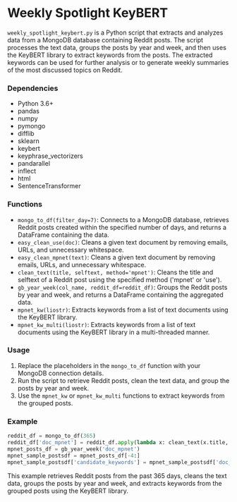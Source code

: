 # Weekly Spotlight KeyBERT

`weekly_spotlight_keybert.py` is a Python script that extracts and analyzes data from a MongoDB database containing Reddit posts. The script processes the text data, groups the posts by year and week, and then uses the KeyBERT library to extract keywords from the posts. The extracted keywords can be used for further analysis or to generate weekly summaries of the most discussed topics on Reddit.

### Dependencies

- Python 3.6+
- pandas
- numpy
- pymongo
- difflib
- sklearn
- keybert
- keyphrase_vectorizers
- pandarallel
- inflect
- html
- SentenceTransformer

### Functions

- `mongo_to_df(filter_day=7)`: Connects to a MongoDB database, retrieves Reddit posts created within the specified number of days, and returns a DataFrame containing the data.
- `easy_clean_use(doc)`: Cleans a given text document by removing emails, URLs, and unnecessary whitespace.
- `easy_clean_mpnet(text)`: Cleans a given text document by removing emails, URLs, and unnecessary whitespace.
- `clean_text(title, selftext, method='mpnet')`: Cleans the title and selftext of a Reddit post using the specified method ('mpnet' or 'use').
- `gb_year_week(col_name, reddit_df=reddit_df)`: Groups the Reddit posts by year and week, and returns a DataFrame containing the aggregated data.
- `mpnet_kw(liostr)`: Extracts keywords from a list of text documents using the KeyBERT library.
- `mpnet_kw_multi(liostr)`: Extracts keywords from a list of text documents using the KeyBERT library in a multi-threaded manner.

### Usage

1. Replace the placeholders in the `mongo_to_df` function with your MongoDB connection details.
2. Run the script to retrieve Reddit posts, clean the text data, and group the posts by year and week.
3. Use the `mpnet_kw` or `mpnet_kw_multi` functions to extract keywords from the grouped posts.

### Example

```python
reddit_df = mongo_to_df(365)
reddit_df['doc_mpnet'] = reddit_df.apply(lambda x: clean_text(x.title, x.selftext, method='mpnet'), axis=1)
mpnet_posts_df = gb_year_week('doc_mpnet')
mpnet_sample_postsdf = mpnet_posts_df[-4:]
mpnet_sample_postsdf['candidate_keywords'] = mpnet_sample_postsdf['doc_mpnet'].apply(mpnet_kw_multi)
```

This example retrieves Reddit posts from the past 365 days, cleans the text data, groups the posts by year and week, and extracts keywords from the grouped posts using the KeyBERT library.